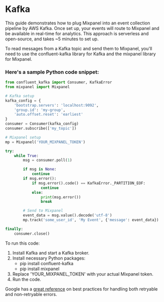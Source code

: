 # Kafka

This guide demonstrates how to plug Mixpanel into an event collection pipeline by AWS Kafka. Once set up, your events will route to Mixpanel and be available in real-time for analytics. This approach is serverless and open-source, and takes ~5 minutes to set up.

To read messages from a Kafka topic and send them to Mixpanel, you'll need to use the confluent-kafka library for Kafka and the mixpanel library for Mixpanel.

### Here's a sample Python code snippet:

```python main.py
from confluent_kafka import Consumer, KafkaError
from mixpanel import Mixpanel

# Kafka setup
kafka_config = {
    'bootstrap.servers': 'localhost:9092',
    'group.id': 'my-group',
    'auto.offset.reset': 'earliest'
}
consumer = Consumer(kafka_config)
consumer.subscribe(['my_topic'])

# Mixpanel setup
mp = Mixpanel('YOUR_MIXPANEL_TOKEN')

try:
    while True:
        msg = consumer.poll(1)

        if msg is None:
            continue
        if msg.error():
            if msg.error().code() == KafkaError._PARTITION_EOF:
                continue
            else:
                print(msg.error())
                break

        # Send to Mixpanel
        event_data = msg.value().decode('utf-8')
        mp.track('some_user_id', 'My Event', {'message': event_data})

finally:
    consumer.close()

```


To run this code:

1. Install Kafka and start a Kafka broker.
2. Install necessary Python packages:
    - pip install confluent-kafka
    - pip install mixpanel
3. Replace 'YOUR_MIXPANEL_TOKEN' with your actual Mixpanel token.
4. Run the code.

Google has a [great reference](https://cloud.google.com/pubsub/docs/handling-failures) on best practices for handling both retryable and non-retryable errors.
